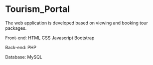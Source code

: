 # Tourism_Portal
The web application is developed based on viewing and booking tour packages.

Front-end:
HTML
CSS
Javascript
Bootstrap

Back-end:
PHP

Database:
MySQL


